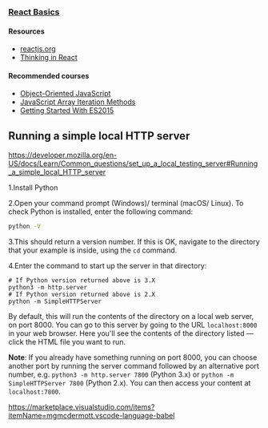 ### [React Basics](https://teamtreehouse.com/library/react-basics-2)

####  Resources

- [reactjs.org](https://reactjs.org/)
- [Thinking in React](https://reactjs.org/docs/thinking-in-react.html)

#### Recommended courses

- [Object-Oriented JavaScript](https://teamtreehouse.com/library/objectoriented-javascript-2)
- [JavaScript Array Iteration Methods](https://teamtreehouse.com/library/javascript-array-iteration-methods)
- [Getting Started With ES2015](https://teamtreehouse.com/library/getting-started-with-es2015-2)



## Running a simple local HTTP server

https://developer.mozilla.org/en-US/docs/Learn/Common_questions/set_up_a_local_testing_server#Running_a_simple_local_HTTP_server

1.Install Python

2.Open your command prompt (Windows)/ terminal (macOS/ Linux). To check Python is installed, enter the following command:

```bash
python -V
```

3.This should return a version number. If this is OK, navigate to the directory that your example is inside, using the `cd` command.

4.Enter the command to start up the server in that directory:

```
# If Python version returned above is 3.X
python3 -m http.server
# If Python version returned above is 2.X
python -m SimpleHTTPServer
```

By default, this will run the contents of the directory on a local web server, on port 8000. You can go to this server by going to the URL `localhost:8000` in your web browser. Here you'll see the contents of the directory listed — click the HTML file you want to run.

**Note**: If you already have something running on port 8000, you can choose another port by running the server command followed by an alternative port number, e.g. `python3 -m http.server 7800` (Python 3.x) or `python -m SimpleHTTPServer 7800` (Python 2.x). You can then access your content at `localhost:7800`.



https://marketplace.visualstudio.com/items?itemName=mgmcdermott.vscode-language-babel

